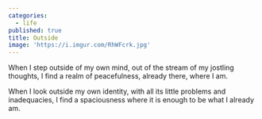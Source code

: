 ```yaml
---
categories:
  - life
published: true
title: Outside
image: 'https://i.imgur.com/RhWFcrk.jpg'
---
```

When I step outside
of my own mind,
out of the stream
of my jostling thoughts,
I find a realm of peacefulness,
already there,
where I am.

When I look outside
my own identity,
with all its little problems
and inadequacies,
I find a spaciousness
where it is enough to be
what I already am. 

